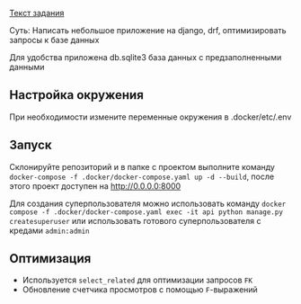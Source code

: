 [Текст задания](https://github.com/polecie/test/blob/main/src/task.md)

Суть: Написать небольшое приложение на django, drf, оптимизировать запросы к базе данных

Для удобства приложена db.sqlite3 база данных с предзаполненными данными

## Настройка окружения
При необходимости измените переменные окружения в .docker/etc/.env

## Запуск
Склонируйте репозиторий и в папке с проектом выполните команду `docker-compose -f .docker/docker-compose.yaml up -d --build`, после этого проект доступен на http://0.0.0.0:8000

Для создания суперпользователя можно использовать команду `docker compose -f .docker/docker-compose.yaml exec -it api python manage.py createsuperuser` или использовать готового суперпользователя с кредами `admin:admin`

## Оптимизация
- Используется `select_related` для оптимизации запросов `FK`
- Обновление счетчика просмотров с помощью `F`-выражений
